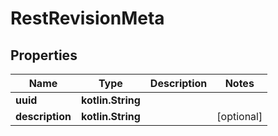 
# RestRevisionMeta

## Properties
| Name | Type | Description | Notes |
| ------------ | ------------- | ------------- | ------------- |
| **uuid** | **kotlin.String** |  |  |
| **description** | **kotlin.String** |  |  [optional] |



